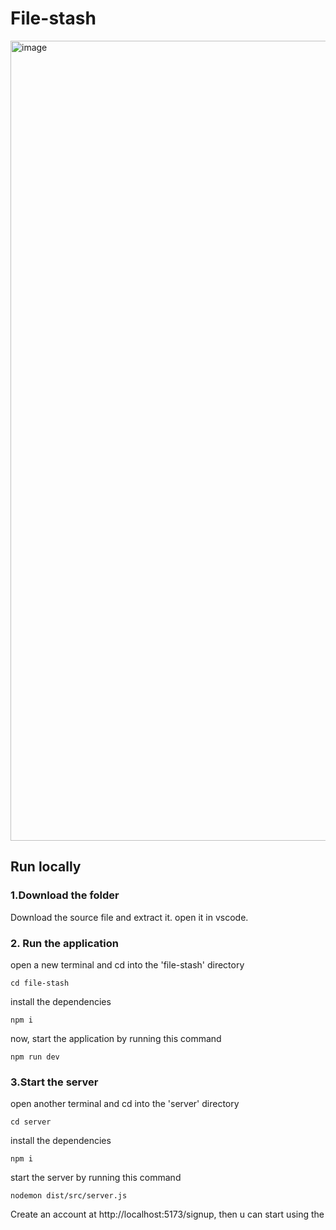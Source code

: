 # File-stash

<img width="1280" alt="image" src="https://github.com/Pranav1703/File-Stash/assets/116703760/385cd0f2-d15f-4532-9ac0-72760140fb30">

## Run locally

### 1.Download the folder
Download the source file and extract it. open it in vscode.

### 2. Run the application
open a new terminal and cd into the 'file-stash' directory
```
cd file-stash 
```
install the dependencies
```
npm i
```

now, start the application by running this command 

```
npm run dev
```

### 3.Start the server
open another terminal and cd into the 'server' directory
```
cd server
```
install the dependencies
```
npm i
```

start the server by running this command
```
nodemon dist/src/server.js
```

Create an account at http://localhost:5173/signup, then u can start using the 